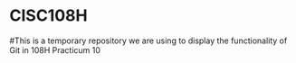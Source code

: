 # CISC108H
#This is a temporary repository we are using to display the functionality of Git in 108H Practicum 10
